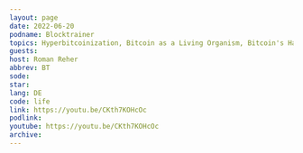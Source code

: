 ```yaml
---
layout: page
date: 2022-06-20
podname: Blocktrainer
topics: Hyperbitcoinization, Bitcoin as a Living Organism, Bitcoin's Habitats, and Bitcoin Astronomy
guests: 
host: Roman Reher
abbrev: BT
sode: 
star: 
lang: DE
code: life
link: https://youtu.be/CKth7KOHcOc
podlink: 
youtube: https://youtu.be/CKth7KOHcOc
archive: 
---
```

